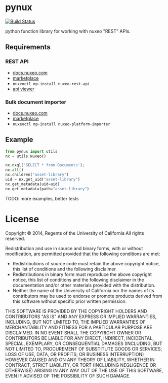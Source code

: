 pynux
=====

[![Build Status](https://travis-ci.org/ucldc/pynux.png?branch=master)](https://travis-ci.org/ucldc/pynux)

python function library for working with nuxeo "REST" APIs.

## Requirements

### REST API

 * [docs.nuxeo.com](http://doc.nuxeo.com/display/public/NXDOC/REST+API) 
 * [marketplace](https://connect.nuxeo.com/nuxeo/site/marketplace/package/nuxeo-rest-api)
 * `nuxeoctl mp-install nuxeo-rest-api`
 * [api viewer](http://doc.nuxeo.com/display/public/NXDOC/Resources+Endpoints)

### Bulk document importer

 * [docs.nuxeo.com](http://doc.nuxeo.com/display/public/ADMINDOC/Bulk+Document+Importer) 
 * [marketplace](https://connect.nuxeo.com/nuxeo/site/marketplace/package/nuxeo-platform-importer)
 * `nuxeoctl mp-install nuxeo-platform-importer`

## Example

```python
from pynux import utils
nx = utils.Nuxeo()

nx.nxql('SELECT * from Documents');
nx.all()
nx.children("asset-library")
uid = nx.get_uid("asset-library")
nx.get_metadata(uid=uid)
nx.get_metadata(path="asset-library")
```
TODO: more examples, better tests

# License 

Copyright © 2014, Regents of the University of California
All rights reserved.

Redistribution and use in source and binary forms, with or without 
modification, are permitted provided that the following conditions are met:

- Redistributions of source code must retain the above copyright notice, 
  this list of conditions and the following disclaimer.
- Redistributions in binary form must reproduce the above copyright notice, 
  this list of conditions and the following disclaimer in the documentation 
  and/or other materials provided with the distribution.
- Neither the name of the University of California nor the names of its
  contributors may be used to endorse or promote products derived from this 
  software without specific prior written permission.

THIS SOFTWARE IS PROVIDED BY THE COPYRIGHT HOLDERS AND CONTRIBUTORS "AS IS" 
AND ANY EXPRESS OR IMPLIED WARRANTIES, INCLUDING, BUT NOT LIMITED TO, THE 
IMPLIED WARRANTIES OF MERCHANTABILITY AND FITNESS FOR A PARTICULAR PURPOSE 
ARE DISCLAIMED. IN NO EVENT SHALL THE COPYRIGHT OWNER OR CONTRIBUTORS BE 
LIABLE FOR ANY DIRECT, INDIRECT, INCIDENTAL, SPECIAL, EXEMPLARY, OR 
CONSEQUENTIAL DAMAGES (INCLUDING, BUT NOT LIMITED TO, PROCUREMENT OF 
SUBSTITUTE GOODS OR SERVICES; LOSS OF USE, DATA, OR PROFITS; OR BUSINESS 
INTERRUPTION) HOWEVER CAUSED AND ON ANY THEORY OF LIABILITY, WHETHER IN 
CONTRACT, STRICT LIABILITY, OR TORT (INCLUDING NEGLIGENCE OR OTHERWISE) 
ARISING IN ANY WAY OUT OF THE USE OF THIS SOFTWARE, EVEN IF ADVISED OF THE 
POSSIBILITY OF SUCH DAMAGE.
